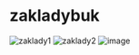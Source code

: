 # zakladybuk



![zaklady1](https://user-images.githubusercontent.com/17436179/167685913-4d0540bd-922b-49be-8a49-7e28ec0620cb.PNG)
![zaklady2](https://user-images.githubusercontent.com/17436179/167685934-f754b440-9ba6-4750-bddf-e21ab3bf318b.PNG)
![image](https://user-images.githubusercontent.com/17436179/167685827-f9897220-bc79-4e14-920a-4f2b1099e2a1.png)

